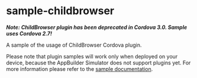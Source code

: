 sample-childbrowser
===================
***Note: ChildBrowser plugin has been deprecated in Cordova 3.0. Sample uses Cordova 2.7!***

A sample of the usage of ChildBrowser Cordova plugin.

Please note that plugin samples will work only when deployed on your device, because the AppBuilder Simulator does not support plugins yet.
For more information please refer to the [sample documentation](http://docs.telerik.com/platform/appbuilder/sample-apps/sample-childbrowser).
